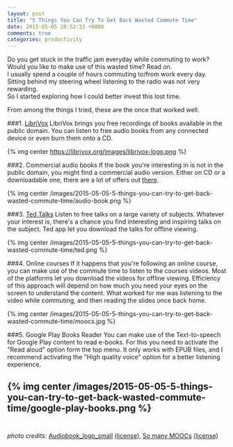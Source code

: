 ```yaml
---
layout: post
title: "5 Things You Can Try To Get Back Wasted Commute Time"
date: 2015-05-05 20:52:33 +0000
comments: true
categories: productivity
---
```

Do you get stuck in the traffic jam everyday while commuting to work?  
Would you like to make use of this wasted time? Read on.  
I usually spend a couple of hours commuting to/from work every day.  
Sitting behind my steering wheel listening to the radio was not very rewarding.    
So I started exploring how I could better invest this lost time.
<!-- more -->  
From among the things I tried, these are the once that worked well.

###1. [LibriVox](https://librivox.org/)
LibriVox brings you free recordings of books available in the public domain. 
You can listen to free audio books from any connected device or even burn them onto a CD.  

{% img center https://librivox.org/images/librivox-logo.png %}

###2.  Commercial audio books
If the book you're interesting in is not in the public domain, you might find a commercial audio version. Either on CD or a downloadable one, there are a lot of offers out [there](http://lmgtfy.com/?q=audio+books).  

{% img center /images/2015-05-05-5-things-you-can-try-to-get-back-wasted-commute-time/audio-book.png %}

###3. [Ted Talks](https://www.ted.com/)
Listen to free talks on a large variety of subjects. Whatever your interest is, there's a chance you find interesting and inspiring talks on the subject.
Ted app let you download the talks for offline viewing.

{% img center /images/2015-05-05-5-things-you-can-try-to-get-back-wasted-commute-time/ted.png %}

###4. Online courses
If it happens that you're following an online course, you can make use of the commute time to listen to the courses videos. Most of the platforms let you download the videos for offline viewing. Efficiency of this approach will depend on how much you need your eyes on the screen to understand the content.
What worked for me was listening to the video while commuting, and then reading the slides once back home.

{% img center /images/2015-05-05-5-things-you-can-try-to-get-back-wasted-commute-time/moocs.jpg %}


###5. Google Play Books Reader
You can make use of the Text-to-speech for Google Play content to read e-books.
For this you need to activate the "Read aloud" option form the top menu.
It only works with EPUB files, and I recommend activating the "High quality voice" option for a better listening experience.

{% img center /images/2015-05-05-5-things-you-can-try-to-get-back-wasted-commute-time/google-play-books.png %}  
<br>
----------
*photo credits:* <a href="http://www.flickr.com/photos/74109564@N08/8119732223">Audiobook\_logo\_small</a> <a href="https://creativecommons.org/licenses/by-sa/2.0/">(license)</a>,
<a href="https://www.flickr.com/photos/93112746@N05/11059505474">So many MOOCs</a> <a href="https://creativecommons.org/licenses/by-sa/2.0/">(license)</a>

